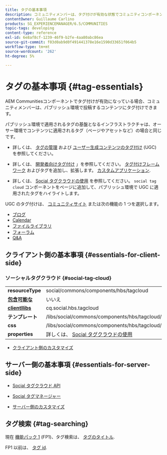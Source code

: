 ```yaml
---
title: タグの基本事項
description: コミュニティメンバーは、タグ付けが有効な状態でコミュニティコンポーネントを設定する際に、パブリッシュ環境で投稿するコンテンツにタグを付けることができます。
contentOwner: Guillaume Carlino
products: SG_EXPERIENCEMANAGER/6.5/COMMUNITIES
topic-tags: developing
content-type: reference
exl-id: 6e8af8cf-1239-46f9-b2fe-4aa80abc86ea
source-git-commit: f03d0ab9d0f491441378e16e1590d33651f064b5
workflow-type: tm+mt
source-wordcount: '262'
ht-degree: 5%

---
```


# タグの基本事項 {#tag-essentials}

AEM Communitiesコンポーネントでタグ付けが有効になっている場合、コミュニティメンバーは、パブリッシュ環境で投稿するコンテンツにタグ付けできます。

パブリッシュ環境で適用されるタグの基盤となるインフラストラクチャは、オーサー環境でコンテンツに適用されるタグ（ページやアセットなど）の場合と同じです。

* 詳しくは、 [タグの管理](../../help/sites-administering/tags.md) および [ユーザー生成コンテンツのタグ付け](tag-ugc.md) (UGC) を参照してください。

* 詳しくは、 [開発者向けタグ付け](../../help/sites-developing/tags.md) 」を参照してください。 [タグ付けフレームワーク](../../help/sites-developing/framework.md) およびタグを追加し、拡張します。 [カスタムアプリケーション](../../help/sites-developing/building.md).

* 詳しくは、 [Social タグクラウドの使用](tagcloud.md) を参照してください。 `social tag cloud` コンポーネントをページに追加して、パブリッシュ環境で UGC に適用されたタグをハイライトします。

UGC のタグ付けは、 [コミュニティサイト](sites-console.md#tagging) または次の機能の 1 つを選択します。

* [ブログ](blog-feature.md)
* [Calendar](calendar.md)
* [ファイルライブラリ](file-library.md)
* [フォーラム](forum.md)
* [Q&amp;A](working-with-qna.md)

## クライアント側の基本事項 {#essentials-for-client-side}

### ソーシャルタグクラウド {#social-tag-cloud}

<table>
 <tbody>
  <tr>
   <td> <strong>resourceType</strong></td>
   <td>social/commons/components/hbs/tagcloud</td>
  </tr>
  <tr>
   <td> <a href="scf.md#add-or-include-a-communities-component"><strong>包含可能な</strong></a></td>
   <td>いいえ</td>
  </tr>
  <tr>
   <td> <a href="clientlibs.md"><strong>clientllibs</strong></a></td>
   <td>cq.social.hbs.tagcloud</td>
  </tr>
  <tr>
   <td> <strong>テンプレート</strong></td>
   <td> /libs/social/commons/components/hbs/tagcloud/tagcloud.hbs<br /> </td>
  </tr>
  <tr>
   <td> <strong>css</strong></td>
   <td> /libs/social/commons/components/hbs/tagcloud/clientlibs/tagcloud.css</td>
  </tr>
  <tr>
   <td><strong>properties</strong></td>
   <td>詳しくは、 <a href="tagcloud.md">Social タグクラウドの使用</a></td>
  </tr>
 </tbody>
</table>

* [クライアント側のカスタマイズ](client-customize.md)

## サーバー側の基本事項 {#essentials-for-server-side}

* [Social タグクラウド API](https://developer.adobe.com/experience-manager/reference-materials/6-5/javadoc/com/adobe/cq/social/commons/tagcloud/api/package-summary.html)

* [Social タグマネージャー](https://developer.adobe.com/experience-manager/reference-materials/6-5/javadoc/com/adobe/cq/social/commons/tagging/package-summary.html)

* [サーバー側のカスタマイズ](server-customize.md)

## タグ検索 {#tag-searching}

現在 [機能パック 1](deploy-communities.md#latestfeaturepack) (FP1)、タグ検索は、 [タグのタイトル](../../help/sites-developing/framework.md#tag-characteristics).

FP1 以前は、 [タグ id](../../help/sites-developing/framework.md#tagid).
